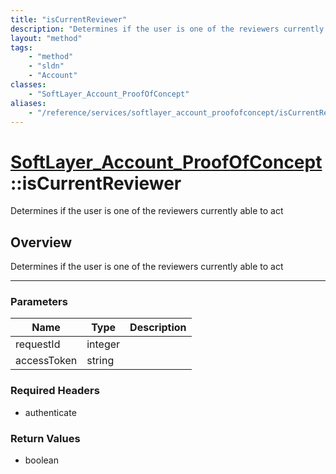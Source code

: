 ```yaml
---
title: "isCurrentReviewer"
description: "Determines if the user is one of the reviewers currently able to act"
layout: "method"
tags:
    - "method"
    - "sldn"
    - "Account"
classes:
    - "SoftLayer_Account_ProofOfConcept"
aliases:
    - "/reference/services/softlayer_account_proofofconcept/isCurrentReviewer"
---
```

# [SoftLayer_Account_ProofOfConcept](/reference/services/SoftLayer_Account_ProofOfConcept)::isCurrentReviewer

Determines if the user is one of the reviewers currently able to act


## Overview 
Determines if the user is one of the reviewers currently able to act 

-----

### Parameters 
|Name | Type | Description |
| --- | --- | --- |
|requestId| integer| |
|accessToken| string| |


### Required Headers
* authenticate


### Return Values
* boolean




